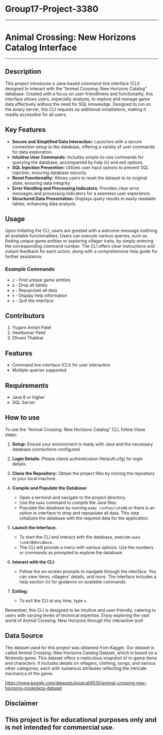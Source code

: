 # Group17-Project-3380

---

# Animal Crossing: New Horizons Catalog Interface

---

## Description

This project introduces a Java-based command-line interface (CLI) designed to interact with the "Animal Crossing: New Horizons Catalog" database. Created with a focus on user-friendliness and functionality, this interface allows users, especially analysts, to explore and manage game data effectively without the need for SQL knowledge. Designed to run on the aviary server, this CLI requires no additional installations, making it readily accessible for all users.

## Key Features

- **Secure and Simplified Data Interaction:** Launches with a secure connection setup to the database, offering a variety of user commands for data exploration.
- **Intuitive User Commands:** Includes simple-to-use commands for querying the database, accompanied by help (`h`) and exit options.
- **SQL Injection Prevention:** Utilizes user input options to prevent SQL injection, ensuring database security.
- **Reset Functionality:** Allows users to reset the dataset to its original state, ensuring data integrity.
- **Error Handling and Processing Indicators:** Provides clear error messages and processing indicators for a seamless user experience.
- **Structured Data Presentation:** Displays query results in easily readable tables, enhancing data analysis.

## Usage

Upon initiating the CLI, users are greeted with a welcome message outlining all available functionalities. Users can execute various queries, such as finding unique game entities or exploring villager traits, by simply entering the corresponding command number. The CLI offers clear instructions and instant feedback for each action, along with a comprehensive help guide for further assistance.

### Example Commands

- `2` - Find unique game entities
- `d` - Drop all tables
- `p` - Repopulate all data
- `h` - Display help information
- `e` - Quit the interface

## Contributors

1. Yugam Amish Patel
2. Heetkumar Patel
3. Dhvani Thakkar

## Features

- Command line interface (CLI) for user interaction
- Multiple queries supported

## Requirements

- Java 8 or higher
- SQL Server

## How to use

To use the "Animal Crossing: New Horizons Catalog" CLI, follow these steps:

1. **Setup:** Ensure your environment is ready with Java and the necessary database connections configured.
2. **Login Details:** Please check authentication file(auth.cfg) for login details.
3. **Clone the Repository:** Obtain the project files by cloning the repository to your local machine.

4. **Compile and Populate the Database:**

   - Open a terminal and navigate to the project directory.
   - Use the `make` command to compile the Java files.
   - Populate the database by running `make runPopulateDB` or there is an option in interface to drop and repopulate all data. This step initializes the database with the required data for the application.

5. **Launch the Interface:**

   - To start the CLI and interact with the database, execute `make runACNHDataBase`.
   - The CLI will provide a menu with various options. Use the numbers or commands as prompted to explore the database.

6. **Interact with the CLI:**

   - Follow the on-screen prompts to navigate through the interface. You can view items, villagers' details, and more. The interface includes a help section (`h`) for guidance on available commands.

7. **Exiting:**
   - To exit the CLI at any time, type `e`.

Remember, this CLI is designed to be intuitive and user-friendly, catering to users with varying levels of technical expertise. Enjoy exploring the vast world of Animal Crossing: New Horizons through this interactive tool!

## Data Source

The dataset used for this project was obtained from Kaggle. Our dataset is called Animal Crossing: New Horizons Catalog Dataset, which is based on a Nintendo game. This dataset offers a meticulous snapshot of in-game items and characters. It includes details on villagers, clothing, songs, and various other categories, each with numerous attributes reflecting the intricate mechanics of the game.

https://www.kaggle.com/datasets/jessicali9530/animal-crossing-new-horizons-nookplaza-dataset

## Disclaimer

## This project is for educational purposes only and is not intended for commercial use.
